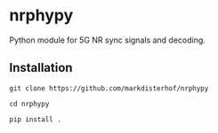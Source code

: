 # nrphypy
Python module for 5G NR sync signals and decoding.

## Installation
```
git clone https://github.com/markdisterhof/nrphypy

cd nrphypy

pip install .
```